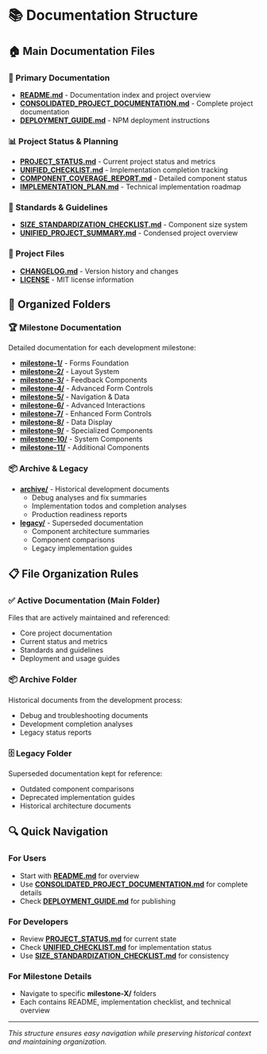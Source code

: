 # 📚 Documentation Structure

## 🏠 Main Documentation Files

### 📖 Primary Documentation
- **[README.md](README.md)** - Documentation index and project overview
- **[CONSOLIDATED_PROJECT_DOCUMENTATION.md](CONSOLIDATED_PROJECT_DOCUMENTATION.md)** - Complete project documentation
- **[DEPLOYMENT_GUIDE.md](DEPLOYMENT_GUIDE.md)** - NPM deployment instructions

### 📊 Project Status & Planning
- **[PROJECT_STATUS.md](PROJECT_STATUS.md)** - Current project status and metrics
- **[UNIFIED_CHECKLIST.md](UNIFIED_CHECKLIST.md)** - Implementation completion tracking
- **[COMPONENT_COVERAGE_REPORT.md](COMPONENT_COVERAGE_REPORT.md)** - Detailed component status
- **[IMPLEMENTATION_PLAN.md](IMPLEMENTATION_PLAN.md)** - Technical implementation roadmap

### 📏 Standards & Guidelines
- **[SIZE_STANDARDIZATION_CHECKLIST.md](SIZE_STANDARDIZATION_CHECKLIST.md)** - Component size system
- **[UNIFIED_PROJECT_SUMMARY.md](UNIFIED_PROJECT_SUMMARY.md)** - Condensed project overview

### 📝 Project Files
- **[CHANGELOG.md](CHANGELOG.md)** - Version history and changes
- **[LICENSE](LICENSE)** - MIT license information

## 📁 Organized Folders

### 🏆 Milestone Documentation
Detailed documentation for each development milestone:
- **[milestone-1/](milestone-1/)** - Forms Foundation
- **[milestone-2/](milestone-2/)** - Layout System  
- **[milestone-3/](milestone-3/)** - Feedback Components
- **[milestone-4/](milestone-4/)** - Advanced Form Controls
- **[milestone-5/](milestone-5/)** - Navigation & Data
- **[milestone-6/](milestone-6/)** - Advanced Interactions
- **[milestone-7/](milestone-7/)** - Enhanced Form Controls
- **[milestone-8/](milestone-8/)** - Data Display
- **[milestone-9/](milestone-9/)** - Specialized Components
- **[milestone-10/](milestone-10/)** - System Components
- **[milestone-11/](milestone-11/)** - Additional Components

### 📦 Archive & Legacy
- **[archive/](archive/)** - Historical development documents
  - Debug analyses and fix summaries
  - Implementation todos and completion analyses
  - Production readiness reports
- **[legacy/](legacy/)** - Superseded documentation
  - Component architecture summaries
  - Component comparisons
  - Legacy implementation guides

## 📋 File Organization Rules

### ✅ Active Documentation (Main Folder)
Files that are actively maintained and referenced:
- Core project documentation
- Current status and metrics
- Standards and guidelines
- Deployment and usage guides

### 📦 Archive Folder
Historical documents from the development process:
- Debug and troubleshooting documents
- Development completion analyses
- Legacy status reports

### 🗄️ Legacy Folder  
Superseded documentation kept for reference:
- Outdated component comparisons
- Deprecated implementation guides
- Historical architecture documents

## 🔍 Quick Navigation

### For Users
- Start with **[README.md](README.md)** for overview
- Use **[CONSOLIDATED_PROJECT_DOCUMENTATION.md](CONSOLIDATED_PROJECT_DOCUMENTATION.md)** for complete details
- Check **[DEPLOYMENT_GUIDE.md](DEPLOYMENT_GUIDE.md)** for publishing

### For Developers
- Review **[PROJECT_STATUS.md](PROJECT_STATUS.md)** for current state
- Check **[UNIFIED_CHECKLIST.md](UNIFIED_CHECKLIST.md)** for implementation status  
- Use **[SIZE_STANDARDIZATION_CHECKLIST.md](SIZE_STANDARDIZATION_CHECKLIST.md)** for consistency

### For Milestone Details
- Navigate to specific **milestone-X/** folders
- Each contains README, implementation checklist, and technical overview

---

*This structure ensures easy navigation while preserving historical context and maintaining organization.*

